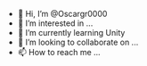 - 👋 Hi, I’m @Oscargr0000
- 👀 I’m interested in ...
- 🌱 I’m currently learning Unity
- 💞️ I’m looking to collaborate on ...
- 📫 How to reach me ...

<!---
Oscargr0000/Oscargr0000 is a ✨ special ✨ repository because its `README.md` (this file) appears on your GitHub profile.
You can click the Preview link to take a look at your changes.
--->
